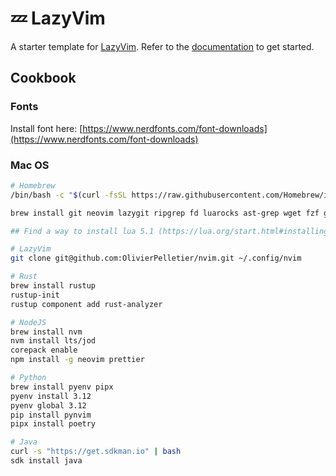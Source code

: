 # 💤 LazyVim

A starter template for [LazyVim](https://github.com/LazyVim/LazyVim).
Refer to the [documentation](https://lazyvim.github.io/installation) to get started.

## Cookbook

### Fonts

Install font here: [https://www.nerdfonts.com/font-downloads](https://www.nerdfonts.com/font-downloads)

### Mac OS

```bash
# Homebrew
/bin/bash -c "$(curl -fsSL https://raw.githubusercontent.com/Homebrew/install/HEAD/install.sh)"

brew install git neovim lazygit ripgrep fd luarocks ast-grep wget fzf gpg

## Find a way to install lua 5.1 (https://lua.org/start.html#installing)

# LazyVim
git clone git@github.com:OlivierPelletier/nvim.git ~/.config/nvim

# Rust
brew install rustup
rustup-init
rustup component add rust-analyzer

# NodeJS
brew install nvm
nvm install lts/jod
corepack enable
npm install -g neovim prettier 

# Python
brew install pyenv pipx
pyenv install 3.12
pyenv global 3.12
pip install pynvim
pipx install poetry

# Java
curl -s "https://get.sdkman.io" | bash
sdk install java

```

